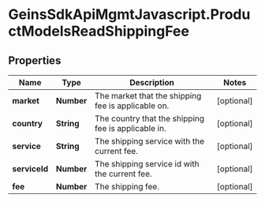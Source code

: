 # GeinsSdkApiMgmtJavascript.ProductModelsReadShippingFee

## Properties

Name | Type | Description | Notes
------------ | ------------- | ------------- | -------------
**market** | **Number** | The market that the shipping fee is applicable on. | [optional] 
**country** | **String** | The country that the shipping fee is applicable in. | [optional] 
**service** | **String** | The shipping service with the current fee. | [optional] 
**serviceId** | **Number** | The shipping service id with the current fee. | [optional] 
**fee** | **Number** | The shipping fee. | [optional] 


